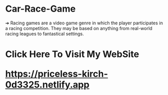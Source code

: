 # Car-Race-Game
➔ Racing games are a video game genre in which the player participates in a racing
competition. They may be based on anything from real-world racing leagues to
fantastical settings.

**<h1> Click Here To Visit My WebSite**

  https://priceless-kirch-0d3325.netlify.app
